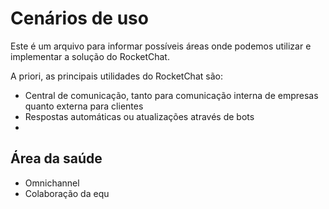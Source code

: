 # Cenários de uso

Este é um arquivo para informar possíveis áreas onde podemos utilizar e implementar a solução do RocketChat.

A priori, as principais utilidades do RocketChat são:

- Central de comunicação, tanto para comunicação interna de empresas quanto externa para clientes
- Respostas automáticas ou atualizações através de bots
- 

## Área da saúde

- Omnichannel
- Colaboração da equ
<!--stackedit_data:
eyJoaXN0b3J5IjpbLTIxMTYzODkzMTIsLTQwNDg0NTM5Nyw5Mz
QxMTg4ODcsMTA1ODEzMjUwNF19
-->